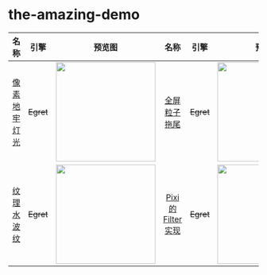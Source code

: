 # the-amazing-demo


|名称|引擎|预览图|名称|引擎|预览图|
|:-:|:-:|:-:|:-:|:-:|:-:|
|[像素地牢灯光](https://kevinchen2046.github.io/demo/RoguelikeDemo)|~~Egret~~|<img src="https://kevinchen2046.github.io/thum/RoguelikeDemo.png" width="200"/>|[全屏粒子拖尾](https://kevinchen2046.github.io/demo/ScreenDemo)|~~Egret~~|<img src="https://kevinchen2046.github.io/thum/ScreenDemo.png" width="200"/>|
|[纹理水波纹](https://kevinchen2046.github.io/demo/WaveDemo)|~~Egret~~|<img src="https://kevinchen2046.github.io/thum/WaveDemo.png" width="200"/>|[Pixi的Filter实现](https://kevinchen2046.github.io/demo/PIXIDemo)|~~Egret~~|<img src="https://kevinchen2046.github.io/thum/PIXIDemo.png" width="200"/>|

